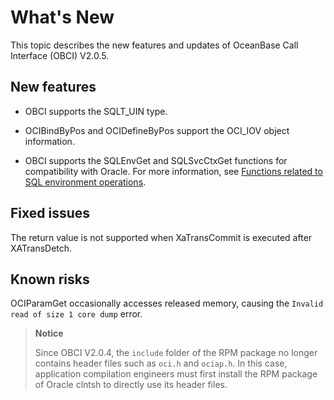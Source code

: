 # What's New

This topic describes the new features and updates of OceanBase Call Interface (OBCI) V2.0.5.

## New features

* OBCI supports the SQLT_UIN type.

* OCIBindByPos and OCIDefineByPos support the OCI_IOV object information.

* OBCI supports the SQLEnvGet and SQLSvcCtxGet functions for compatibility with Oracle. For more information, see [Functions related to SQL environment operations](8.reference-function/16.sql-environment-operation-functions.md).

## Fixed issues

The return value is not supported when XaTransCommit is executed after XATransDetch.

## Known risks

OCIParamGet occasionally accesses released memory, causing the `Invalid read of size 1 core dump` error.

> **Notice**
>
> Since OBCI V2.0.4, the `include` folder of the RPM package no longer contains header files such as `oci.h` and `ociap.h`. In this case, application compilation engineers must first install the RPM package of Oracle clntsh to directly use its header files.
